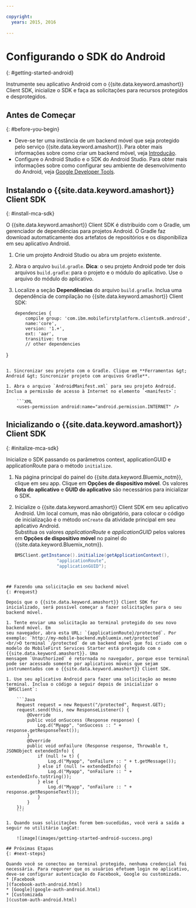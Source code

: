 ```yaml
---

copyright:
  years: 2015, 2016
  
---
```


# Configurando o SDK do Android
{: #getting-started-android}

Instrumente seu aplicativo Android com o {{site.data.keyword.amashort}} Client SDK, inicialize o SDK e faça as solicitações para
recursos protegidos e desprotegidos.

## Antes de Começar
{: #before-you-begin}
* Deve-se ter uma instância de um backend móvel que seja protegido pelo serviço {{site.data.keyword.amashort}}. Para obter mais informações sobre como criar um backend móvel, veja [Introdução](getting-started.html).
* Configure o Android Studio e o SDK do Android Studio. Para obter mais informações sobre como configurar seu ambiente de desenvolvimento do Android, veja [Google Developer Tools](http://developer.android.com/sdk/index.html).


## Instalando o {{site.data.keyword.amashort}} Client SDK
{: #install-mca-sdk}

O {{site.data.keyword.amashort}} Client SDK é distribuído com o Gradle, um gerenciador de dependências para projetos Android. O Gradle faz download automaticamente dos artefatos de repositórios e os disponibiliza em seu aplicativo Android.

1. Crie um projeto Android Studio ou abra um projeto existente.

1. Abra o arquivo `build.gradle`.
**Dica**: o seu projeto Android pode ter dois arquivos `build.gradle`: para o projeto e o módulo do aplicativo. Use o arquivo do módulo do aplicativo.

1. Localize a seção **Dependências** do arquivo `build.gradle`.  Inclua uma dependência de compilação no
{{site.data.keyword.amashort}} Client SDK:

	```Gradle
	dependencies {
		compile group: 'com.ibm.mobilefirstplatform.clientsdk.android',    
        name:'core',
        version: '1.+',
        ext: 'aar',
        transitive: true
    	// other dependencies  
}
```

1. Sincronizar seu projeto com o Gradle. Clique em **Ferramentas &gt; Android &gt; Sincronizar projeto com arquivos Gradle**.

1. Abra o arquivo `AndroidManifest.xml` para seu projeto Android. Inclua a permissão de acesso à Internet no elemento `<manifest>`:

	```XML
	<uses-permission android:name="android.permission.INTERNET" />
```

## Inicializando o {{site.data.keyword.amashort}} Client SDK
{: #initalize-mca-sdk}

Inicialize o SDK passando os parâmetros context, applicationGUID e applicationRoute para o método `initialize`.


1. Na página principal do painel do {{site.data.keyword.Bluemix_notm}}, clique em seu app. Clique em **Opções de dispositivo móvel**. Os valores **Rota do aplicativo** e **GUID do aplicativo** são necessários para inicializar o SDK.

2. Inicialize o {{site.data.keyword.amashort}} Client SDK em seu aplicativo Android.  Um local comum, mas não obrigatório, para colocar o código de inicialização é o método `onCreate` da atividade principal em seu aplicativo Android.
<br/>Substitua os valores *applicationRoute* e *applicationGUID* pelos valores em **Opções de dispositivo móvel** no painel do {{site.data.keyword.Bluemix_notm}}.

	```Java
	BMSClient.getInstance().initialize(getApplicationContext(),
					"applicationRoute",
					"applicationGUID");
```


## Fazendo uma solicitação em seu backend móvel
{: #request}

Depois que o {{site.data.keyword.amashort}} Client SDK for inicializado, será possível começar a fazer solicitações para o seu backend móvel.

1. Tente enviar uma solicitação ao terminal protegido do seu novo backend móvel. Em
seu navegador, abra esta URL: `{applicationRoute}/protected`. Por exemplo: `http://my-mobile-backend.mybluemix.net/protected`
<br/>O terminal `/protected` de um backend móvel que foi criado com o modelo do MobileFirst Services Starter está protegido com o {{site.data.keyword.amashort}}. Uma
mensagem `Unauthorized` é retornada no navegador, porque esse terminal pode ser acessado somente por aplicativos móveis que sejam instrumentados com o {{site.data.keyword.amashort}} Client SDK.

1. Use seu aplicativo Android para fazer uma solicitação ao mesmo terminal. Inclua o código a seguir depois de inicializar o `BMSClient`:

	```Java
	Request request = new Request("/protected", Request.GET);
	request.send(this, new ResponseListener() {
		@Override
		public void onSuccess (Response response) {
			Log.d("Myapp", "onSuccess :: " + response.getResponseText());
		}
		@Override
		public void onFailure (Response response, Throwable t, JSONObject extendedInfo) {
			if (null != t) {
				Log.d("Myapp", "onFailure :: " + t.getMessage());
			} else if (null != extendedInfo) {
				Log.d("Myapp", "onFailure :: " + extendedInfo.toString());
			} else {
				Log.d("Myapp", "onFailure :: " + response.getResponseText());
			}
		}
	});
	```

1. Quando suas solicitações forem bem-sucedidas, você verá a saída a seguir no utilitário LogCat:

	![image](images/getting-started-android-success.png)

## Próximas Etapas
{: #next-steps}

Quando você se conectou ao terminal protegido, nenhuma credencial foi necessária. Para requerer que os usuários efetuem login no aplicativo, deve-se configurar autenticação do Facebook, Google ou customizada.
* [Facebook
](facebook-auth-android.html)
* [Google](google-auth-android.html)
* [Customizada
](custom-auth-android.html)
